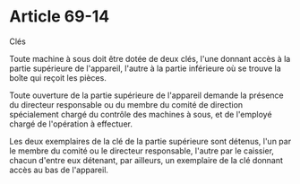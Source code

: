 # Article 69-14

Clés

Toute machine à sous doit être dotée de deux clés, l'une donnant accès à la partie supérieure de l'appareil, l'autre à la partie inférieure où se trouve la boîte qui reçoit les pièces.

Toute ouverture de la partie supérieure de l'appareil demande la présence du directeur responsable ou du membre du comité de direction spécialement chargé du contrôle des machines à sous, et de l'employé chargé de l'opération à effectuer.

Les deux exemplaires de la clé de la partie supérieure sont détenus, l'un par le membre du comité ou le directeur responsable, l'autre par le caissier, chacun d'entre eux détenant, par ailleurs, un exemplaire de la clé donnant accès au bas de l'appareil.
